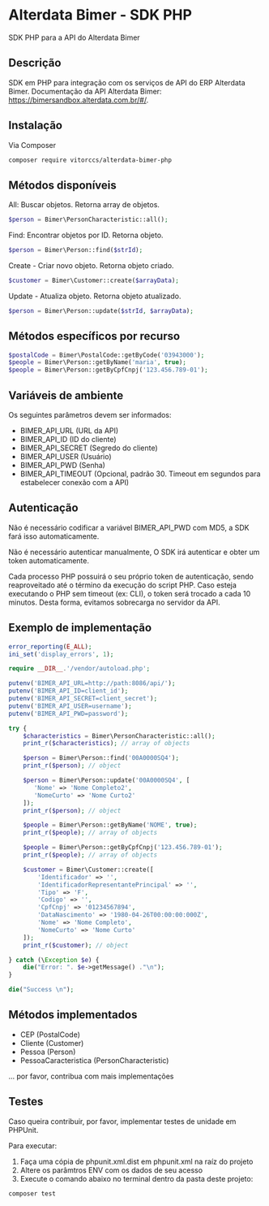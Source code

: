 # Alterdata Bimer - SDK PHP
SDK PHP para a API do Alterdata Bimer


## Descrição
SDK em PHP para integração com os serviços de API do ERP Alterdata Bimer.
Documentação da API Alterdata Bimer: https://bimersandbox.alterdata.com.br/#/.


## Instalação
Via Composer
```bash
composer require vitorccs/alterdata-bimer-php
```


## Métodos disponíveis
All: Buscar objetos. Retorna array de objetos.
```php
$person = Bimer\PersonCharacteristic::all();
```

Find: Encontrar objetos por ID. Retorna objeto.
```php
$person = Bimer\Person::find($strId);
```

Create - Criar novo objeto. Retorna objeto criado.
```php
$customer = Bimer\Customer::create($arrayData);
```

Update - Atualiza objeto. Retorna objeto atualizado.
```php
$person = Bimer\Person::update($strId, $arrayData);
```

## Métodos específicos por recurso
```php
$postalCode = Bimer\PostalCode::getByCode('03943000');
$people = Bimer\Person::getByName('maria', true);
$people = Bimer\Person::getByCpfCnpj('123.456.789-01');
```

## Variáveis de ambiente
Os seguintes parâmetros devem ser informados:
* BIMER_API_URL (URL da API)
* BIMER_API_ID (ID do cliente)
* BIMER_API_SECRET (Segredo do cliente)
* BIMER_API_USER (Usuário)
* BIMER_API_PWD (Senha)
* BIMER_API_TIMEOUT (Opcional, padrão 30. Timeout em segundos para estabelecer conexão com a API)


## Autenticação
Não é necessário codificar a variável BIMER_API_PWD com MD5, a SDK fará isso automaticamente.

Não é necessário autenticar manualmente, O SDK irá autenticar e obter um token automaticamente.

Cada processo PHP possuirá o seu próprio token de autenticação, sendo reaproveitado até o término da execução do script PHP. Caso esteja executando o PHP sem timeout (ex: CLI), o token será trocado a cada 10 minutos. Desta forma, evitamos sobrecarga no servidor da API.


## Exemplo de implementação

```php
error_reporting(E_ALL);
ini_set('display_errors', 1);

require __DIR__.'/vendor/autoload.php';

putenv('BIMER_API_URL=http://path:8086/api/');
putenv('BIMER_API_ID=client_id');
putenv('BIMER_API_SECRET=client_secret');
putenv('BIMER_API_USER=username');
putenv('BIMER_API_PWD=password');

try {
    $characteristics = Bimer\PersonCharacteristic::all();
    print_r($characteristics); // array of objects

    $person = Bimer\Person::find('00A0000SQ4');
    print_r($person); // object

    $person = Bimer\Person::update('00A0000SQ4', [
       'Nome' => 'Nome Completo2',
       'NomeCurto' => 'Nome Curto2'
    ]);
    print_r($person); // object

    $people = Bimer\Person::getByName('NOME', true);
    print_r($people); // array of objects

    $people = Bimer\Person::getByCpfCnpj('123.456.789-01');
    print_r($people); // array of objects

    $customer = Bimer\Customer::create([
        'Identificador' => '',
        'IdentificadorRepresentantePrincipal' => '',
        'Tipo' => 'F',
        'Codigo' => '',
        'CpfCnpj' => '01234567894',
        'DataNascimento' => '1980-04-26T00:00:00:000Z',
        'Nome' => 'Nome Completo',
        'NomeCurto' => 'Nome Curto'
    ]);
    print_r($customer); // object

} catch (\Exception $e) {
    die("Error: ". $e->getMessage() ."\n");
}

die("Success \n");
```


## Métodos implementados
* CEP (PostalCode)
* Cliente (Customer)
* Pessoa (Person)
* PessoaCaracteristica (PersonCharacteristic)

... por favor, contribua com mais implementações


## Testes
Caso queira contribuir, por favor, implementar testes de unidade em PHPUnit.

Para executar:
1) Faça uma cópia de phpunit.xml.dist em phpunit.xml na raíz do projeto
2) Altere os parâmtros ENV com os dados de seu acesso
3) Execute o comando abaixo no terminal dentro da pasta deste projeto:

```bash
composer test
```
